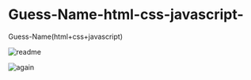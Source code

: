 # Guess-Name-html-css-javascript-
Guess-Name(html+css+javascript)

![readme](https://user-images.githubusercontent.com/75854041/107322985-88fff500-6ab6-11eb-8815-87889ca0356f.png)









![again](https://user-images.githubusercontent.com/75854041/107323177-e005ca00-6ab6-11eb-9f71-244c8531527c.png)

